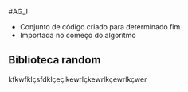 #AG_I 
- Conjunto de código criado para determinado fim
- Importada no começo do algoritmo
## Biblioteca random
kfkwfklçsfdklçeçlkewrlçkewrlkçewrlkçwer
